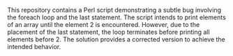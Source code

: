 This repository contains a Perl script demonstrating a subtle bug involving the foreach loop and the last statement. The script intends to print elements of an array until the element 2 is encountered. However, due to the placement of the last statement, the loop terminates before printing all elements before 2. The solution provides a corrected version to achieve the intended behavior.